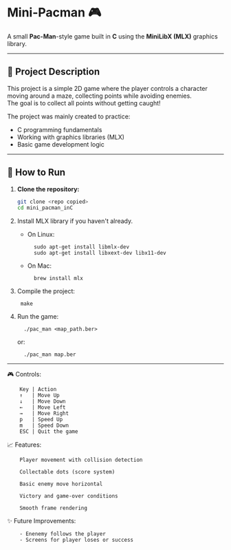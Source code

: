 # Mini-Pacman 🎮

A small **Pac-Man**-style game built in **C** using the **MiniLibX (MLX)** graphics library.

---

## 📜 Project Description

This project is a simple 2D game where the player controls a character moving around a maze, collecting points while avoiding enemies.  
The goal is to collect all points without getting caught!

The project was mainly created to practice:
- C programming fundamentals
- Working with graphics libraries (MLX)
- Basic game development logic

---

## 🚀 How to Run

1. **Clone the repository:**
   ```bash
   git clone <repo copied>
   cd mini_pacman_inC

2. Install MLX library if you haven't already.

      - On Linux:  
      
              sudo apt-get install libmlx-dev
              sudo apt-get install libxext-dev libx11-dev
      - On Mac:  
      
              brew install mlx
  
3. Compile the project:
      
        make

5. Run the game:
   
         ./pac_man <map_path.ber>
   or:
   
         ./pac_man map.ber

---



🎮 Controls:

        Key | Action  
        ↑   | Move Up  
        ↓   | Move Down  
        ←   | Move Left  
        →   | Move Right  
        p   | Speed Up  
        m   | Speed Down  
        ESC | Quit the game  



📈 Features:  

        Player movement with collision detection
        
        Collectable dots (score system)
        
        Basic enemy move horizontal
        
        Victory and game-over conditions
        
        Smooth frame rendering



✨ Future Improvements:  

        - Enenemy follows the player
        - Screens for player loses or success

